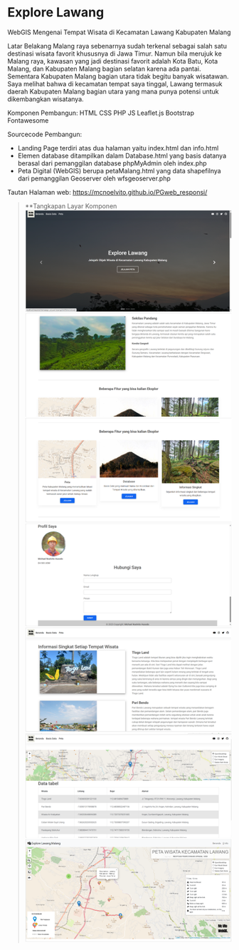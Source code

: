 # Explore Lawang
WebGIS Mengenai Tempat Wisata di Kecamatan Lawang Kabupaten Malang

Latar Belakang
Malang raya sebenarnya sudah terkenal sebagai salah satu destinasi wisata favorit khususnya di Jawa Timur. Namun bila merujuk ke Malang raya, kawasan yang jadi destinasi favorit adalah Kota Batu, Kota Malang, dan Kabupaten Malang bagian selatan karena ada pantai. Sementara Kabupaten Malang bagian utara tidak begitu banyak wisatawan. Saya melihat bahwa di kecamatan tempat saya tinggal, Lawang termasuk daerah Kabupaten Malang bagian utara yang mana punya potensi untuk dikembangkan wisatanya.

Komponen Pembangun:
HTML
CSS
PHP
JS
Leaflet.js
Bootstrap
Fontawesome

Sourcecode Pembangun:
- Landing Page terdiri atas dua halaman yaitu index.html dan info.html
- Elemen database ditampilkan dalam Database.html yang basis datanya berasal dari pemanggilan database phpMyAdmin oleh index.php
- Peta Digital (WebGIS) berupa petaMalang.html yang data shapefilnya dari pemanggilan Geoserver oleh wfsgeoserver.php



Tautan Halaman web: https://mcnoelvito.github.io/PGweb_responsi/
>**Tangkapan Layar Komponen
>![beranda](beranda1.png)
>![beranda2](beranda2.png)
>![Beranda3](beranda3.png)
>![Beranda4](beranda4.png)
>![penjelasan](penjelasan.png)
>![database](database.png)
>![peta](peta.png)

